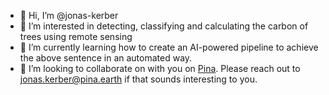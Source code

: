 - 👋 Hi, I’m @jonas-kerber
- 👀 I’m interested in detecting, classifying and calculating the carbon of trees using remote sensing
- 🌱 I’m currently learning how to create an AI-powered pipeline to achieve the above sentence in an automated way. 
- 💞️ I’m looking to collaborate on with you on [Pina](https://pina.earth/). Please reach out to [jonas.kerber@pina.earth](mailto:jonas.kerber@pina.earth) if that sounds interesting to you.

<!---
jonas-kerber/jonas-kerber is a ✨ special ✨ repository because its `README.md` (this file) appears on your GitHub profile.
You can click the Preview link to take a look at your changes.
--->
